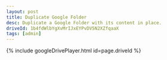 ```yaml
---
layout: post
title: Duplicate Google Folder
desc: Duplicate a Google Folder with its content in place.
driveId: 1b4fdWlbYgXvMrIJxEYPvDV5N2XZfqaaX
tags: [admin]
---
```


{% include googleDrivePlayer.html id=page.driveId %}
